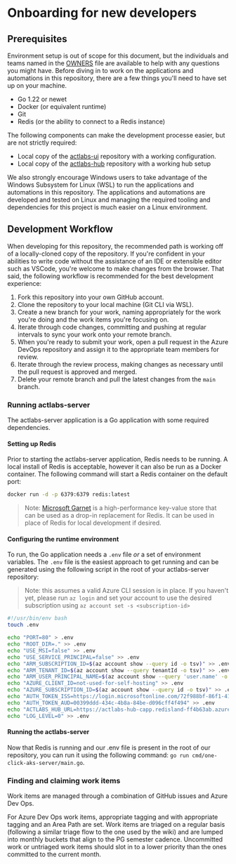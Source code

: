 # Onboarding for new developers

## Prerequisites

Environment setup is out of scope for this document, but the individuals and teams named in the [OWNERS](../OWNERS) file are available to help with any questions you might have. Before diving in to work on the applications and automations in this repository, there are a few things you'll need to have set up on your machine.

* Go 1.22 or newet
* Docker (or equivalent runtime)
* Git
* Redis (or the ability to connect to a Redis instance)

The following components can make the development processe easier, but are not strictly required:

* Local copy of the [actlabs-ui](https://github.com/vermacodes/one-click-aks-ui) repository with a working configuration.
* Local copy of the [actlabs-hub](https://github.com/vermacodes/one-click-aks-hub) repository with a working hub setup

We also strongly encourage Windows users to take advantage of the Windows Subsystem for Linux (WSL) to run the applications and automations in this repository. The applications and automations are developed and tested on Linux and managing the required tooling and dependencies for this project is much easier on a Linux environment.

## Development Workflow

When developing for this repository, the recommended path is working off of a locally-cloned copy of the repository. If you're confident in your abilities to write code without the assistance of an IDE or extensible editor such as VSCode, you're welcome to make changes from the browser. That said, the following workflow is recommended for the best development experience:

1. Fork this repository into your own GitHub account.
2. Clone the repository to your local machine (Git CLI via WSL).
3. Create a new branch for your work, naming appropriately for the work you're doing and the work items you're focusing on.
4. Iterate through code changes, committing and pushing at regular intervals to sync your work onto your remote branch.
5. When you're ready to submit your work, open a pull request in the Azure DevOps repository and assign it to the appropriate team members for review.
6. Iterate through the review process, making changes as necessary until the pull request is approved and merged.
7. Delete your remote branch and pull the latest changes from the `main` branch.

### Running actlabs-server

The actlabs-server application is a Go application with some required dependencies.

#### Setting up Redis

Prior to starting the actlabs-server application, Redis needs to be running. A local install of Redis is acceptable, however it can also be run as a Docker container. The following command will start a Redis container on the default port:

```bash
docker run -d -p 6379:6379 redis:latest
```

> Note: [Microsoft Garnet](https://github.com/Microsoft/garnet) is a high-performance key-value store that can be used as a drop-in replacement for Redis. It can be used in place of Redis for local development if desired.

#### Configuring the runtime environment

To run, the Go application needs a `.env` file _or_ a set of environment variables. The `.env` file is the easiest approach to get running and can be generated using the following script in the root of your actlabs-server repository:

> Note: this assumes a valid Azure CLI session is in place. If you haven't yet, please run `az login` and set your account to use the desired subscription using `az account set -s <subscription-id>`

```bash
#!/usr/bin/env bash
touch .env

echo "PORT=80" > .env
echo "ROOT_DIR=." >> .env
echo "USE_MSI=false" >> .env
echo "USE_SERVICE_PRINCIPAL=false" >> .env
echo "ARM_SUBSCRIPTION_ID=$(az account show --query id -o tsv)" >> .env
echo "ARM_TENANT_ID=$(az account show --query tenantId -o tsv)" >> .env
echo "ARM_USER_PRINCIPAL_NAME=$(az account show --query 'user.name' -o tsv)" >> .env
echo "AZURE_CLIENT_ID=not-used-for-self-hosting" >> .env
echo "AZURE_SUBSCRIPTION_ID=$(az account show --query id -o tsv)" >> .env
echo "AUTH_TOKEN_ISS=https://login.microsoftonline.com/72f988bf-86f1-41af-91ab-2d7cd011db47/v2.0" >> .env
echo "AUTH_TOKEN_AUD=00399ddd-434c-4b8a-84be-d096cff4f494" >> .env
echo "ACTLABS_HUB_URL=https://actlabs-hub-capp.redisland-ff4b63ab.azurecontainerapps.io" >> .env
echo "LOG_LEVEL=0" >> .env
```

#### Running the actlabs-server

Now that Redis is running and our .env file is present in the root of our repository, you can run it using the following command: `go run cmd/one-click-aks-server/main.go`.

### Finding and claiming work items

Work items are managed through a combination of GitHub issues and Azure Dev Ops.

For Azure Dev Ops work items, appropriate tagging and  with appropriate tagging and an Area Path are set. Work items are triaged on a regular basis (following a similar triage flow to the one used by the wiki) and are lumped into monthly buckets that align to the PG semester cadence. Uncommitted work or untriaged work items should slot in to a lower priority than the ones committed to the current month.
